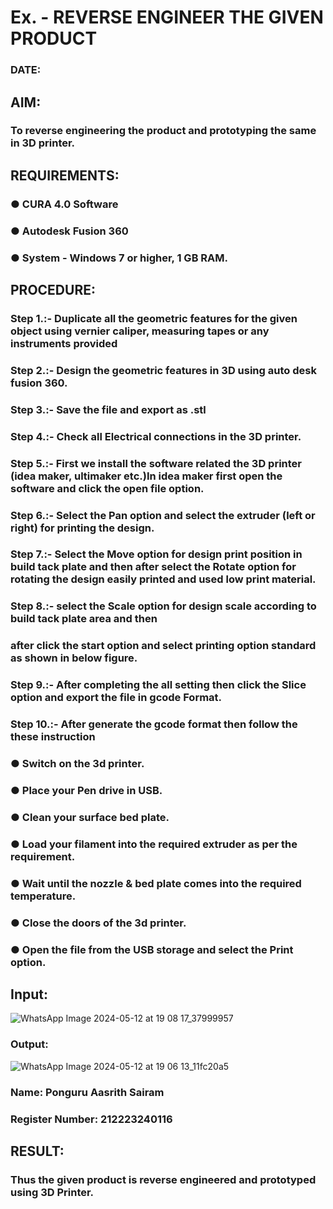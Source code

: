 # Ex.   - REVERSE ENGINEER THE GIVEN PRODUCT

### DATE:

## AIM: 
### To reverse engineering the product and prototyping the same in 3D printer.

## REQUIREMENTS:
### ●	CURA 4.0 Software
### ●	 Autodesk Fusion 360
### ●	 System - Windows 7 or higher, 1 GB RAM.

## PROCEDURE:
### Step 1.:- Duplicate all the geometric features for the given object using vernier caliper, measuring tapes or any instruments provided
### Step 2.:- Design the geometric features in 3D using auto desk fusion 360.
### Step 3.:- Save the file and export as .stl
### Step 4.:- Check all Electrical connections in the 3D printer.
### Step 5.:- First we install the software related the 3D printer (idea maker, ultimaker etc.)In idea maker first open the software and click the open file option.
### Step 6.:- Select the Pan option and select the extruder (left or right) for printing the design.
### Step 7.:- Select the Move option for design print position in build tack plate and then after select the Rotate option for rotating the design easily printed and used low print material.
### Step 8.:- select the Scale option for design scale according to build tack plate area and then
### after click the start option and select printing option standard as shown in below figure.
### Step 9.:- After completing the all setting then click the Slice option and export the file in gcode Format.
### Step 10.:- After generate the gcode format then follow the these instruction 
  ###   ●	Switch on the 3d printer.
  ###   ●	Place your Pen drive in USB.
  ###   ●	Clean your surface bed plate.
  ###   ●	Load your filament into the required extruder as per the requirement.
  ###   ●	Wait until the nozzle & bed plate comes into the required temperature.
  ###   ●	Close the doors of the 3d printer.
  ###   ●	Open the file from the USB storage and select the Print option.

## Input:
![WhatsApp Image 2024-05-12 at 19 08 17_37999957](https://github.com/AasrithSairam/Ex.-10---REVERSE-ENGINEER-THE-GIVEN-PRODUCT/assets/139331438/d060aa45-aef8-4134-ab52-e45993933a92)

### Output:
![WhatsApp Image 2024-05-12 at 19 06 13_11fc20a5](https://github.com/AasrithSairam/Ex.-10---REVERSE-ENGINEER-THE-GIVEN-PRODUCT/assets/139331438/d6071169-eb75-44a3-bf69-07c0cc8534ca)


### Name: Ponguru Aasrith Sairam
### Register Number: 212223240116


## RESULT:
###   Thus the given product is reverse engineered and prototyped using 3D Printer.
